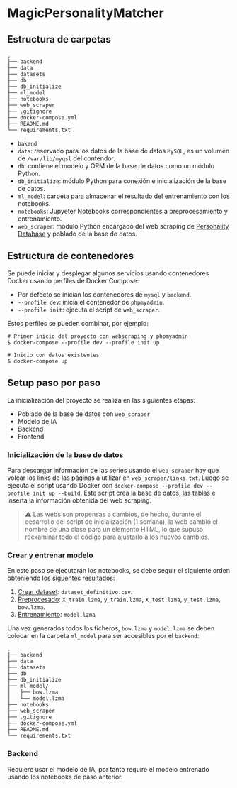 # MagicPersonalityMatcher

## Estructura de carpetas

```
.
├── backend
├── data
├── datasets
├── db
├── db_initialize
├── ml_model
├── notebooks
├── web_scraper
├── .gitignore
├── docker-compose.yml
├── README.md
└── requirements.txt
```

- `bakend`
- `data`: reservado para los datos de la base de datos `MySQL`, es un volumen de `/var/lib/myqsl` del contendor.
- `db`: contiene el modelo y ORM de la base de datos como un módulo Python.
- `db_initialize`: módulo Python para conexión e inicialización de la base de datos.
- `ml_model`: carpeta para almacenar el resultado del entrenamiento con los notebooks.
- `notebooks`: Jupyeter Notebooks correspondientes a preprocesamiento y entrenamiento.
- `web_scraper`: módulo Python encargado del web scraping de [Personality Database](https://www.personality-database.com) y poblado de la base de datos.

## Estructura de contenedores

Se puede iniciar y desplegar algunos servicios usando contenedores Docker usando perfiles de Docker Compose:

- Por defecto se inician los contenedores de `mysql` y `backend`.
- `--profile dev`: inicia el contenedor de `phpmyadmin`.
- `--profile init`: ejecuta el script de `web_scraper`.

Estos perfiles se pueden combinar, por ejemplo:
```shell
# Primer inicio del proyecto con webscraping y phpmyadmin
$ docker-compose --profile dev --profile init up

# Inicio con datos existentes
$ docker-compose up
```

## Setup paso por paso

La inicialización del proyecto se realiza en las siguientes etapas:
- Poblado de la base de datos con `web_scraper`
- Modelo de IA
- Backend
- Frontend

### Inicialización de la base de datos

Para descargar información de las series usando el `web_scraper` hay que volcar los links de las páginas a utilizar en `web_scraper/links.txt`. Luego se ejecuta el script usando Docker con `docker-compose --profile dev --profile init up --build`. Este script crea la base de datos, las tablas e inserta la información obtenida del web scraping.

> ⚠️ Las webs son propensas a cambios, de hecho, durante el desarrollo del script de inicialización (1 semana), la web cambió el nombre de una clase para un elemento HTML, lo que supuso reexaminar todo el código para ajustarlo a los nuevos cambios.


### Crear y entrenar modelo

En este paso se ejecutarán los notebooks, se debe seguir el siguiente orden obteniendo los siguentes resultados:
1. [Crear dataset](notebooks/crear_dataset.ipynb): `dataset_definitivo.csv`.
2. [Preprocesado](notebooks/preprocesado.ipynb): `X_train.lzma`, `y_train.lzma`, `X_test.lzma`, `y_test.lzma`, `bow.lzma`.
3. [Entrenamiento](notebooks/entrenamiento.ipynb): `model.lzma`

Una vez generados todos los ficheros, `bow.lzma` y `model.lzma` se deben colocar en la carpeta `ml_model` para ser accesibles por el `backend`:
```
.
├── backend
├── data
├── datasets
├── db
├── db_initialize
├── ml_model/
│   ├── bow.lzma
│   └── model.lzma
├── notebooks
├── web_scraper
├── .gitignore
├── docker-compose.yml
├── README.md
└── requirements.txt
```

### Backend

Requiere usar el modelo de IA, por tanto require el modelo entrenado usando los notebooks de paso anterior.





